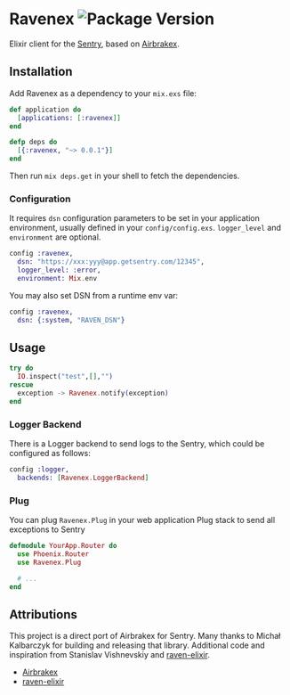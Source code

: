 # Ravenex ![Package Version](https://img.shields.io/hexpm/v/ravenex.svg)

Elixir client for the [Sentry](https://getsentry.com), based on [Airbrakex](https://github.com/fazibear/airbrakex).

## Installation

Add Ravenex as a dependency to your `mix.exs` file:

```elixir
def application do
  [applications: [:ravenex]]
end

defp deps do
  [{:ravenex, "~> 0.0.1"}]
end
```

Then run `mix deps.get` in your shell to fetch the dependencies.

### Configuration

It requires `dsn` configuration parameters to be set
in your application environment, usually defined in your `config/config.exs`.
`logger_level` and `environment` are optional.

```elixir
config :ravenex,
  dsn: "https://xxx:yyy@app.getsentry.com/12345",
  logger_level: :error,
  environment: Mix.env
```

You may also set DSN from a runtime env var:

```elixir
config :ravenex,
  dsn: {:system, "RAVEN_DSN"}
```

## Usage

```elixir
try do
  IO.inspect("test",[],"")
rescue
  exception -> Ravenex.notify(exception)
end
```

### Logger Backend

There is a Logger backend to send logs to the Sentry,
which could be configured as follows:

```elixir
config :logger,
  backends: [Ravenex.LoggerBackend]
```

### Plug

You can plug `Ravenex.Plug` in your web application Plug stack to send all exceptions to Sentry

```elixir
defmodule YourApp.Router do
  use Phoenix.Router
  use Ravenex.Plug

  # ...
end
```

## Attributions

This project is a direct port of Airbrakex for Sentry. Many thanks to Michał Kalbarczyk for building and releasing that library. Additional code and inspiration from Stanislav Vishnevskiy and [raven-elixir](https://github.com/vishnevskiy/raven-elixir).

 - [Airbrakex](https://github.com/fazibear/airbrakex)
 - [raven-elixir](https://github.com/vishnevskiy/raven-elixir)
